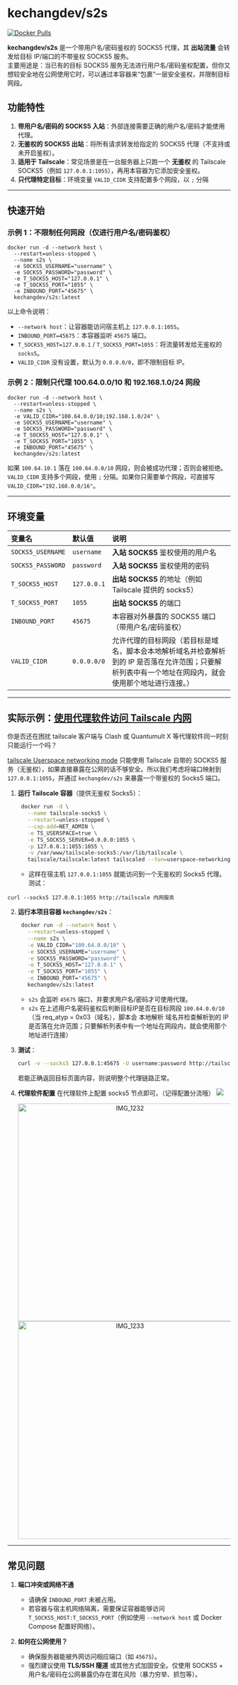 # kechangdev/s2s

[![Docker Pulls](https://img.shields.io/docker/pulls/kechangdev/s2s?style=flat-square)](https://hub.docker.com/r/kechangdev/s2s)

**kechangdev/s2s** 是一个带用户名/密码鉴权的 SOCKS5 代理，其 **出站流量** 会转发给目标 IP/端口的不带鉴权 SOCKS5 服务。  
主要用途是：当已有的目标 SOCKS5 服务无法进行用户名/密码鉴权配置，但你又想较安全地在公网使用它时，可以通过本容器来“包裹”一层安全鉴权，并限制目标网段。

## 功能特性

1. **带用户名/密码的 SOCKS5 入站**：外部连接需要正确的用户名/密码才能使用代理。  
2. **无鉴权的 SOCKS5 出站**：将所有请求转发给指定的 SOCKS5 代理（不支持或未开启鉴权）。  
3. **适用于 Tailscale**：常见场景是在一台服务器上只跑一个 **无鉴权** 的 Tailscale SOCKS5（例如 `127.0.0.1:1055`），再用本容器为它添加安全鉴权。
4. **只代理特定目标**：环境变量 `VALID_CIDR` 支持配置多个网段，以 `;` 分隔

---

## 快速开始

### 示例 1：不限制任何网段（仅进行用户名/密码鉴权）
```
docker run -d --network host \
  --restart=unless-stopped \
  --name s2s \
  -e SOCKS5_USERNAME="username" \
  -e SOCKS5_PASSWORD="password" \
  -e T_SOCKS5_HOST="127.0.0.1" \
  -e T_SOCKS5_PORT="1055" \
  -e INBOUND_PORT="45675" \
  kechangdev/s2s:latest
```
以上命令说明：

- `--network host`：让容器能访问宿主机上 `127.0.0.1:1055`。
- `INBOUND_PORT=45675`：本容器监听 `45675` 端口。
- `T_SOCKS5_HOST=127.0.0.1` / `T_SOCKS5_PORT=1055`：将流量转发给无鉴权的 `socks5`。
- `VALID_CIDR` 没有设置，默认为 `0.0.0.0/0`，即不限制目标 IP。

### 示例 2：限制只代理 100.64.0.0/10 和 192.168.1.0/24 网段

```
docker run -d --network host \
  --restart=unless-stopped \
  --name s2s \
  -e VALID_CIDR="100.64.0.0/10;192.168.1.0/24" \
  -e SOCKS5_USERNAME="username" \
  -e SOCKS5_PASSWORD="password" \
  -e T_SOCKS5_HOST="127.0.0.1" \
  -e T_SOCKS5_PORT="1055" \
  -e INBOUND_PORT="45675" \
  kechangdev/s2s:latest
```

如果 `100.64.10.1` 落在 `100.64.0.0/10` 网段，则会被成功代理；否则会被拒绝。
`VALID_CIDR` 支持多个网段，使用 `;` 分隔。如果你只需要单个网段，可直接写 `VALID_CIDR="192.168.0.0/16"`。

---

## 环境变量

| 变量名            | 默认值       | 说明                                                         |
|:------------------|:------------|:------------------------------------------------------------|
| `SOCKS5_USERNAME` | `username`  | **入站 SOCKS5** 鉴权使用的用户名                            |
| `SOCKS5_PASSWORD` | `password`  | **入站 SOCKS5** 鉴权使用的密码                              |
| `T_SOCKS5_HOST`  | `127.0.0.1` | **出站 SOCKS5** 的地址（例如 Tailscale 提供的 socks5）      |
| `T_SOCKS5_PORT`  | `1055`      | **出站 SOCKS5** 的端口                                      |
| `INBOUND_PORT`    | `45675`     | 本容器对外暴露的 SOCKS5 端口（带用户名/密码鉴权）            |
| `VALID_CIDR`    | `0.0.0.0/0`     | 允许代理的目标网段（若目标是域名，脚本会本地解析域名并检查解析到的 IP 是否落在允许范围；只要解析列表中有一个地址在网段内，就会使用那个地址进行连接。）            |

---

## 实际示例：[使用代理软件访问 Tailscale 内网](https://blog.kechang.uk/en/article/1874fa24-e032-809f-bfe6-f00939247328)
你是否还在困扰 tailscale 客户端与 Clash 或 Quantumult X 等代理软件同一时刻只能运行一个吗？

[tailscale Userspace networking mode](https://tailscale.com/kb/1112/userspace-networking) 只能使用 Tailscale 自带的 SOCKS5 服务（无鉴权），如果直接暴露在公网的话不够安全。所以我们考虑将端口映射到 `127.0.0.1:1055`，并通过 `kechangdev/s2s` 来暴露一个带鉴权的 Socks5 端口。

1. **运行 Tailscale 容器**（提供无鉴权 Socks5）：
   ```bash
    docker run -d \
      --name tailscale-socks5 \
      --restart=unless-stopped \
      --cap-add=NET_ADMIN \
      -e TS_USERSPACE=true \
      -e TS_SOCKS5_SERVER=0.0.0.0:1055 \
      -p 127.0.0.1:1055:1055 \
      -v /var/www/tailscale-socks5:/var/lib/tailscale \
      tailscale/tailscale:latest tailscaled --tun=userspace-networking --socks5-server=0.0.0.0:1055
   ```
   - 这样在宿主机 `127.0.0.1:1055` 就能访问到一个无鉴权的 Socks5 代理。
测试：
```
curl --socks5 127.0.0.1:1055 http://tailscale 内网服务
```

2. **运行本项目容器 `kechangdev/s2s`**：
   ```bash
    docker run -d --network host \
      --restart=unless-stopped \
      --name s2s \
      -e VALID_CIDR="100.64.0.0/10" \
      -e SOCKS5_USERNAME="username" \
      -e SOCKS5_PASSWORD="password" \
      -e T_SOCKS5_HOST="127.0.0.1" \
      -e T_SOCKS5_PORT="1055" \
      -e INBOUND_PORT="45675" \
      kechangdev/s2s:latest
   ```
   - `s2s` 会监听 `45675` 端口，并要求用户名/密码才可使用代理。
   - `s2s` 在上述用户名密码鉴权后判断目标IP是否在目标网段 `100.64.0.0/10`（当 req_atyp = 0x03（域名），脚本会 本地解析 域名并检查解析到的 IP 是否落在允许范围；只要解析列表中有一个地址在网段内，就会使用那个地址进行连接）

3. **测试**：
   ```bash
   curl -v --socks5 127.0.0.1:45675 -U username:password http://tailscale 内网服务
   ```
   若能正确返回目标页面内容，则说明整个代理链路正常。

4. **代理软件配置**
   在代理软件上配置 socks5 节点即可。（记得配置分流哦）
   ![](https://github.com/kechangdev/s2s/blob/main/asset/IMG_1231.jpeg?raw=true)
   <p align="center">
    <img src="https://github.com/kechangdev/s2s/blob/main/asset/IMG_1232.png?raw=true" alt="IMG_1232" width="490">
    <img src="https://github.com/kechangdev/s2s/blob/main/asset/IMG_1233.png?raw=true" alt="IMG_1233" width="490">
   </p>
---

## 常见问题

1. **端口冲突或网络不通**  
   - 请确保 `INBOUND_PORT` 未被占用。  
   - 若容器与宿主机网络隔离，需要保证容器能够访问 `T_SOCKS5_HOST:T_SOCKS5_PORT`（例如使用 `--network host` 或 Docker Compose 配置好网络）。

2. **如何在公网使用？**  
   - 确保服务器能被外网访问相应端口（如 `45675`）。  
   - 强烈建议使用 **TLS/SSH 隧道** 或其他方式加固安全。仅使用 SOCKS5 + 用户名/密码在公网暴露仍存在潜在风险（暴力穷举、抓包等）。
